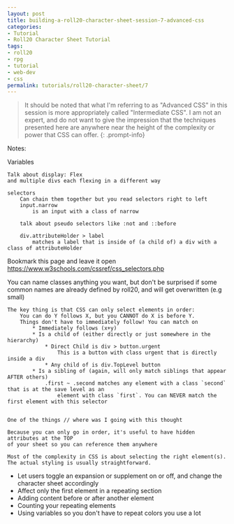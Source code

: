 ```yaml
---
layout: post
title: building-a-roll20-character-sheet-session-7-advanced-css
categories:
- Tutorial
- Roll20 Character Sheet Tutorial
tags:
- roll20
- rpg
- tutorial
- web-dev
- css
permalink: tutorials/roll20-character-sheet/7
---
```

> It should be noted that what I'm referring to as "Advanced CSS" in this session is more appropriately called "Intermediate CSS". I am not an expert, and do not want to give the impression that the techniques presented here are anywhere near the height of the complexity or power that CSS can offer. 
> {: .prompt-info}



Notes:

Variables

    Talk about display: Flex
    and multiple divs each flexing in a different way

    selectors  
        Can chain them together but you read selectors right to left
        input.narrow 
            is an input with a class of narrow

        talk about pseudo selectors like :not and ::before
        
        div.attributeHolder > label 
            matches a label that is inside of (a child of) a div with a class of attributeHolder
        
Bookmark this page and leave it open https://www.w3schools.com/cssref/css_selectors.php

You can name classes anything you want, but don't be surprised if some common names
are already defined by roll20, and will get overwritten (e.g small)



    The key thing is that CSS can only select elements in order: 
        You can do Y follows X, but you CANNOT do X is before Y.
        Things don't have to immediately follow! You can match on
            * Immediately follows (x+y)
            * Is a child of (either directly or just somewhere in the hierarchy)
                * Direct Child is div > button.urgent
                    This is a button with class urgent that is directly inside a div
                * Any child of is div.TopLevel button
            * Is a sibling of (again, will only match siblings that appear AFTER others)
                .first ~ .second matches any element with a class `second`  that is at the save level as an
                    element with class `first`. You can NEVER match the first element with this selector

    
    One of the things // where was I going with this thought

    Because you can only go in order, it's useful to have hidden attributes at the TOP
    of your sheet so you can reference them anywhere

    Most of the complexity in CSS is about selecting the right element(s). The actual styling is usually straightforward.



* Let users toggle an expansion or supplement on or off, and change the character sheet accordingly
* Affect only the first element in a repeating section
* Adding content before or after another element
* Counting your repeating elements
* Using variables so you don't have to repeat colors you use a lot
